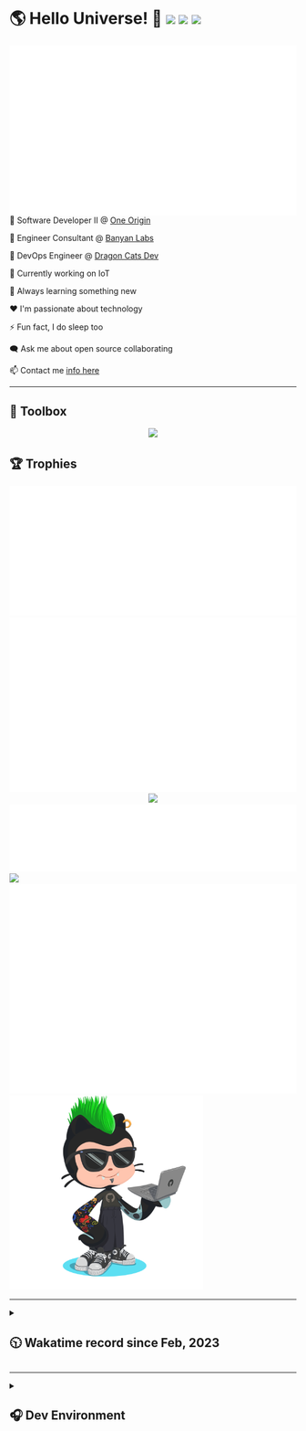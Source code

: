 <h1>🌎 Hello Universe! 👋
<img src='https://wakatime.com/badge/user/a61fe4dd-5464-48ee-825a-134d74f90884.svg?style=flat-square'>
<img src='https://api.visitorbadge.io/api/visitors?path=https%3A%2F%2Fgithub.com%2Fjmclain-origin&countColor=&style=flat-square' height='22'>
<img src='https://img.shields.io/github/followers/jmclain-origin?label=Followers&style=flat-square' height='22'>
</h1>

<img align='right' src='./assets/metrics.base.svg'>

💼 Software Developer II @ [One Origin](https://oneorigin.us/)

💼 Engineer Consultant @ [Banyan Labs](https://banyanlabs.io/)

💼 DevOps Engineer @ [Dragon Cats Dev](https://DragonCats.dev/ "visit")

🔭 Currently working on IoT

🌱 Always learning something new

❤️ I'm passionate about technology

⚡ Fun fact, I do sleep too

🗨️ Ask me about open source collaborating

📫 Contact me [info here](https://www.joshmclain.com/#contact)

---

## 🧰 Toolbox

<p align="center">
  <a href="https://skillicons.dev">
    <img src="https://skillicons.dev/icons?i=md,html,css,js,regex,sass,tailwind,ts,react,styledcomponents,redux,next,gatsby,remix,vue,nuxt,nodejs,express,mongodb,jest,webpack,vite,rollup,docker,nginx,aws,heroku,vercel,netlify,linux,bash,powershell,vim,git,githubactions,github,gitlab,vscode,idea,maven,gradle,java,spring&theme=dark" />
  </a>
</p>

## 🏆 Trophies

<div align='center'>
<img src='./assets/metrics.plugin.achievements.compact.svg'>
<img src='./assets/metrics.plugin.habits.charts.svg'>
<img src='https://github-profile-trophy.vercel.app/?username=jmclain-origin&theme=darkhub&no-frame=true&margin-w=10'>
</div>

<div align=''>
<img src='./assets/metrics.plugin.habits.facts.svg'>
<img src='https://streak-stats.demolab.com?user=jmclain-origin&theme=dark' width='340'>
<div>
</div>

<img src='./assets/metrics.plugin.wakatime.svg'>
<img src='./assets/octocat.png' width='340'>
<!-- <img src='./assets/metrics.plugin.code.svg'> -->
</div>

---

<details>
<summary>

## 🕥 Wakatime record since Feb, 2023

</summary>

<!--START_SECTION:waka-->
![Code Time](http://img.shields.io/badge/Code%20Time-404%20hrs%2024%20mins-blue)

![Profile Views](http://img.shields.io/badge/Profile%20Views-2-blue)

**🐱 My GitHub Data** 

> 📦 136.1 kB Used in GitHub's Storage 
 > 
> 🏆 608 Contributions in the Year 2023
 > 
> 🚫 Not Opted to Hire
 > 
> 📜 20 Public Repositories 
 > 
> 🔑 25 Private Repositories 
 > 
**I'm an Early 🐤** 

```text
🌞 Morning                1420 commits        █████░░░░░░░░░░░░░░░░░░░░   21.80 % 
🌆 Daytime                2592 commits        ██████████░░░░░░░░░░░░░░░   39.79 % 
🌃 Evening                1709 commits        ███████░░░░░░░░░░░░░░░░░░   26.24 % 
🌙 Night                  793 commits         ███░░░░░░░░░░░░░░░░░░░░░░   12.17 % 
```
📅 **I'm Most Productive on Monday** 

```text
Monday                   1339 commits        █████░░░░░░░░░░░░░░░░░░░░   20.56 % 
Tuesday                  1125 commits        ████░░░░░░░░░░░░░░░░░░░░░   17.27 % 
Wednesday                1247 commits        █████░░░░░░░░░░░░░░░░░░░░   19.14 % 
Thursday                 557 commits         ██░░░░░░░░░░░░░░░░░░░░░░░   08.55 % 
Friday                   897 commits         ███░░░░░░░░░░░░░░░░░░░░░░   13.77 % 
Saturday                 747 commits         ███░░░░░░░░░░░░░░░░░░░░░░   11.47 % 
Sunday                   602 commits         ██░░░░░░░░░░░░░░░░░░░░░░░   09.24 % 
```


📊 **This Week I Spent My Time On** 

```text
🕑︎ Time Zone: America/Phoenix

💬 Programming Languages: 
Java                     9 hrs 12 mins       ████████████░░░░░░░░░░░░░   48.58 % 
TypeScript               6 hrs 24 mins       ████████░░░░░░░░░░░░░░░░░   33.81 % 
XML                      2 hrs 23 mins       ███░░░░░░░░░░░░░░░░░░░░░░   12.60 % 
SSH Config               17 mins             ░░░░░░░░░░░░░░░░░░░░░░░░░   01.50 % 
JavaScript               14 mins             ░░░░░░░░░░░░░░░░░░░░░░░░░   01.29 % 

🔥 Editors: 
IntelliJ                 13 hrs 49 mins      ██████████████████░░░░░░░   73.00 % 
VS Code                  5 hrs 6 mins        ███████░░░░░░░░░░░░░░░░░░   27.00 % 

💻 Operating System: 
Mac                      15 hrs 47 mins      █████████████████████░░░░   83.38 % 
Windows                  2 hrs 54 mins       ████░░░░░░░░░░░░░░░░░░░░░   15.35 % 
Linux                    14 mins             ░░░░░░░░░░░░░░░░░░░░░░░░░   01.27 % 
```

**I Mostly Code in JavaScript** 

```text
TypeScript               15 repos            ███████░░░░░░░░░░░░░░░░░░   27.27 % 
CSS                      4 repos             ██░░░░░░░░░░░░░░░░░░░░░░░   07.27 % 
Java                     3 repos             █░░░░░░░░░░░░░░░░░░░░░░░░   05.45 % 
Dockerfile               1 repo              ░░░░░░░░░░░░░░░░░░░░░░░░░   01.82 % 
Vue                      1 repo              ░░░░░░░░░░░░░░░░░░░░░░░░░   01.82 % 
```




 Last Updated on 12/06/2023 18:36:04 UTC
<!--END_SECTION:waka-->

</details>

---

<details>
<summary>

## 🎧 Dev Environment

</summary>

> ### _I'm not a player 🐱 I just code a lot..._

<div align='center'>
<img src='https://spotify-github-profile.vercel.app/api/view?uid=31knnovcfatt7mqmu6yaa5htulxi&cover_image=true&theme=default&show_offline=false&background_color=121212' width='420'>
<img src='https://spotify-recently-played-readme.vercel.app/api?user=31knnovcfatt7mqmu6yaa5htulxi&width=400&count=10'>
</div>
</details>

<!-- ## Memes

who doesn't love memes?

![obi one](./assets/unfilimar_obi.jpg) -->

<!-- <div align='center'>
<img src='https://www.data-card-for-spotify.com/api/card?user_id=31knnovcfatt7mqmu6yaa5htulxi&hide_playing=1&hide_recents=1&limit=10&custom_title=jmclain-origin%20Spotify%20Data'>
</div> -->
